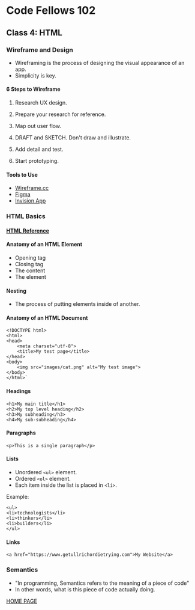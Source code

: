 # Code Fellows 102

## Class 4: HTML

### Wireframe and Design

- Wireframing is the process of designing the visual appearance of an app.
- Simplicity is key.

#### 6 Steps to Wireframe

1. Research UX design.

2. Prepare your research for reference.

3. Map out user flow.

4. DRAFT and SKETCH. Don't draw and illustrate.

5. Add detail and test.

6. Start prototyping.

#### Tools to Use

- [Wireframe.cc](https://wireframe.cc/)
- [Figma](https://www.figma.com/)
- [Invision App](https://www.invisionapp.com/)

### HTML Basics

#### [HTML Reference](https://developer.mozilla.org/en-US/docs/Web/HTML)

#### Anatomy of an HTML Element

- Opening tag
- Closing tag
- The content
- The element

#### Nesting

- The process of putting elements inside of another.

#### Anatomy of an HTML Document

    <!DOCTYPE html>
    <html>
    <head>
        <meta charset="utf-8">
        <title>My test page</title>
    </head>
    <body>
        <img src="images/cat.png" alt="My test image">
    </body>
    </html>`

#### Headings

    <h1>My main title</h1>
    <h2>My top level heading</h2>
    <h3>My subheading</h3>
    <h4>My sub-subheading</h4>

#### Paragraphs

    <p>This is a single paragraph</p>

#### Lists

- Unordered `<ul>` element.
- Ordered `<ol>` element.
- Each item inside the list is placed in `<li>`.

Example:

    <ul>
    <li>technologists</li>
    <li>thinkers</li>
    <li>builders</li>
    </ul>

#### Links

    <a href="https://www.getullrichordietrying.com">My Website</a>

### Semantics

- "In programming, Semantics refers to the meaning of a piece of code"
- In other words, what is this piece of code actually doing.

[HOME PAGE](https://getullrichordietrying.github.io/reading-notes/)
